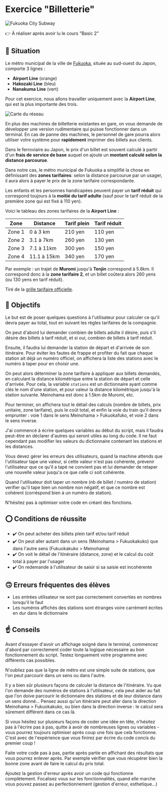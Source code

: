 
# Exercice "Billetterie"

![Fukuoka City Subway](../../assets/fukuoka_subway_logo.png)

👉 À réaliser après avoir lu le cours "Basic 2"

## 📜 Situation

Le métro municipal de la ville de [Fukuoka](https://fr.wikipedia.org/wiki/Fukuoka), située au sud-ouest du Japon, comporte 3 lignes :

- **Airport Line** (orange)
- **Hakozaki Line** (bleu)
- **Nanakuma Line** (vert)

Pour cet exercice, nous allons travailler uniquement avec la **Airport Line**, qui est la plus importante des trois.

![Carte du réseau](../../assets/fukuoka_subway_map.png)

En plus des machines de billetterie existantes en gare, on vous demande de développer une version rudimentaire qui puisse fonctionner dans un terminal. En cas de panne des machines, le personnel de gare pourra alors utiliser votre système pour **rapidement** imprimer des billets aux clients.

Dans le ferroviaire au Japon, le prix d'un billet est souvent calculé à partir d'un **frais de service de base** auquel on ajoute un **montant calculé selon la distance parcourue**.

Dans notre cas, le métro municipal de Fukuoka a simplifié la chose en définissant des **zones tarifaires**: selon la distance parcourue par un usager, il aura alors à payer le prix de la zone tarifaire correspondante.

Les enfants et les personnes handicapées peuvent payer un **tarif réduit** qui correspond toujours à la **moitié du tarif adulte** (sauf pour le tarif réduit de la première zone qui est fixé à 110 yen).

Voici le tableau des zones tarifaires de la **Airport Line** :

Zone   | Distance    | Tarif plein | Tarif réduit |
------ | ----------- | ----------- | ------------ |
Zone 1 | 0 à 3 km    | 210 yen     | 110 yen      |
Zone 2 | 3.1 à 7km   | 260 yen     | 130 yen      |
Zone 3 | 7.1 à 11km  | 300 yen     | 150 yen      |
Zone 4 | 11.1 à 15km | 340 yen     | 170 yen      |

Par exemple : un trajet de **Muromi** jusqu'à **Tenjin** correspond à 5.8km. Il correspond donc à la **zone tarifaire 2**, et un billet coûtera alors 260 yens (ou 130 yens en tarif réduit).

Tiré de la [grille tarifaire officielle](https://subway.city.fukuoka.lg.jp/eng/fare/deta/fare_table.pdf).

## 🏁 Objectifs

Le but est de poser quelques questions à l'utilisateur pour calculer ce qu'il devra payer au total, tout en suivant les règles tarifaires de la compagnie.

On peut d'abord lui demander combien de billets adulte il désire, puis s'il désire des billets à tarif réduit, et si oui, combien de billets à tarif réduit.

Ensuite, il faudra lui demander la station de départ et d'arrivée de son itinéraire. Pour éviter les fautes de frappe et profiter du fait que chaque station ait déjà un numéro officiel, on affichera la liste des stations avec le numéro à taper pour en choisir une.

On peut alors déterminer la zone tarifaire à appliquer aux billets demandés, en calculant la distance kilométrique entre la station de départ et celle d'arrivée. Pour cela, la variable `stations` est un dictionnaire ayant comme clés le nom d'une station, et pour valeur la distance kilométrique jusqu'à la station suivante. Meinohama est donc à 1.5km de Muromi, etc.

Pour terminer, on affichera tout le détail des calculs (nombre de billets, prix unitaire, zone tarifaire), puis le coût total, et enfin la voie du train qu'il devra emprunter : voie 1 dans le sens Meinohama > Fukuokafuko, et voie 2 dans le sens inverse.

J'ai commencé à écrire quelques variables au début du script, mais il faudra peut-être en déclarer d'autres qui seront utiles au long du code. Il ne faut cependant pas modifier les valeurs du dictionnaire contenant les stations et les distances.

Vous devez gérer les erreurs des utilisateurs, quand la machine attends que l'utilisateur tape une valeur, si cette valeur n'est pas cohérente, prévenir l'utilisateur que ce qu'il a tapé ne convient pas et lui demander de retaper une nouvelle valeur jusqu'a ce que celle ci soit cohérente.

Quand l'utilisateur doit taper un nombre (nb de billet / numéro de station) verifier qu'il tape bien un nombre non négatif, et que ce nombre est cohérent (corréspond bien à un numéro de station).

N'hésitez pas à optimiser votre code en créant des fonctions.

## ⭕ Conditions de réussite

- ✔️ On peut acheter des billets plein tarif et/ou tarif réduit
- ✔️ On peut aller autant dans un sens (Meinohama > Fukuokakuko) que dans l'autre sens (Fukuokakuko > Meinohama)
- ✔️ On voit le détail de l'itinéraire (distance, zone) et le calcul du coût total à payer par l'usager
- ✔️ On redemande à l'utilisateur de saisir si sa saisie est incohérente

## 🙃 Erreurs fréquentes des élèves

* Les entrées utilisateur ne sont pas correctement converties en nombres lorsqu'il le faut
* Les numéros affichés des stations sont étranges voire carrément écrites en dur dans le dictionnaire

## ☝ Conseils

Avant d'essayer d'avoir un affichage soigné dans le terminal, commencez d'abord par correctement coder toute la logique nécessaire au bon fonctionnement du script. Testez longuement votre programme avec différents cas possibles.

N'oubliez pas que la ligne de métro est une simple suite de stations, que l'on peut parcourir dans un sens ou dans l'autre.

Il y a bien sûr plusieurs façons de calculer la distance de l'itinéraire. Vu que l'on demande des numéros de stations à l'utilisateur, cela peut aider au fait que l'on doive parcourir le dictionnaire des stations et de leur distance dans un sens donné... Pensez aussi qu'un itinéraire peut aller dans la direction Meinohama > Fukuokakuko, ou bien dans la direction inverse : le calcul sera sûrement différent dans ce cas là.

Si vous hésitez sur plusieurs façons de coder une idée en tête, n'hésitez pas à l'écrire pas à pas, quitte à avoir de nombreuses lignes ou variables - vous pourrez toujours optimiser après coup une fois que cela fonctionne. C'est avec de l'expérience que vous finirez par écrire du code concis du premier coup !

Faite votre code pas à pas, partie après partie en affichant des résultats que vous pourrez enlever après. Par exemple vérifier que vous récupérer bien la bonne zone avant de faire le calcul du prix total.

Ajoutez la gestion d'erreur après avoir un code qui fonctionne complètement. Focalisez vous sur les fonctionnalités, quand elle marche vous pouvez passez au perfectionnement (gestion d'erreur, esthetique...)